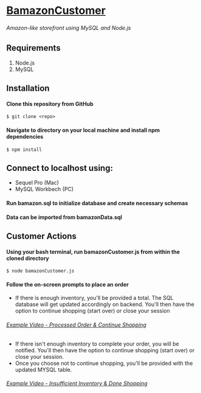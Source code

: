 # [BamazonCustomer](https://github.com/acarrillo4/BamazonCustomer)
###### Amazon-like storefront using MySQL and Node.js

## Requirements
1. Node.js
1. MySQL

## Installation
#### Clone this repository from GitHub
`$ git clone <repo>`
  
#### Navigate to directory on your local machine and install npm dependencies
`$ npm install`

## Connect to localhost using:
* Sequel Pro (Mac)
* MySQL Workbech (PC)

#### Run bamazon.sql to initialize database and create necessary schemas
#### Data can be imported from bamazonData.sql

## Customer Actions
#### Using your bash terminal, run bamazonCustomer.js from within the cloned directory
`$ node bamazonCustomer.js`

#### Follow the on-screen prompts to place an order
* If there is enough inventory, you'll be provided a total. The SQL database will get updated accordingly on backend.  You'll then have the option to continue shopping (start over) or close your session
###### [Example Video - Processed Order & Continue Shopping](https://www.screencast.com/t/2MQPzb3INA98)
* If there isn't enough inventory to complete your order, you will be notified.  You'll then have the option to continue shopping (start over) or close your session.
*  Once you choose not to continue shopping, you'll be provided with the updated MYSQL table.
###### [Example Video - Insufficient Inventory & Done Shopping](https://www.screencast.com/t/SeIFw2aNhja)
